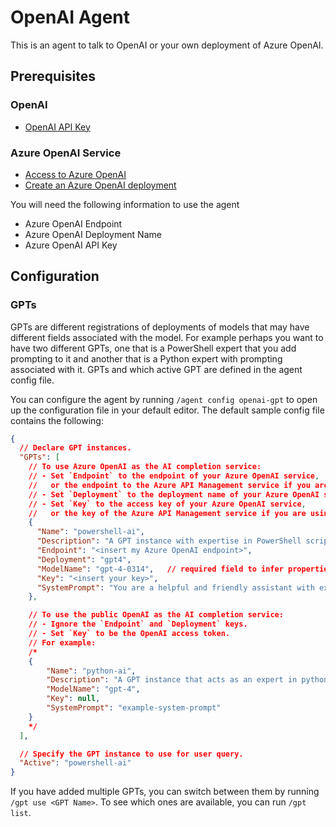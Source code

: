 # OpenAI Agent

This is an agent to talk to OpenAI or your own deployment of Azure OpenAI.

## Prerequisites

### OpenAI 
- [OpenAI API Key](https://platform.openai.com/api-keys)

### Azure OpenAI Service
- [Access to Azure OpenAI](https://aka.ms/oai/access?azure-portal=true)
- [Create an Azure OpenAI deployment](https://learn.microsoft.com/azure/ai-services/openai/how-to/create-resource?pivots=web-portal)

You will need the following information to use the agent
- Azure OpenAI Endpoint
- Azure OpenAI Deployment Name
- Azure OpenAI API Key

## Configuration

### GPTs

GPTs are different registrations of deployments of models that may have different fields associated
with the model. For example perhaps you want to have two different GPTs, one that is a PowerShell
expert that you add prompting to it and another that is a Python expert with prompting associated
with it. GPTs and which active GPT are defined in the agent config file. 

You can configure the agent by running `/agent config openai-gpt` to open up the configuration file
in your default editor. The default sample config file contains the following:

```json
{
  // Declare GPT instances.
  "GPTs": [
    // To use Azure OpenAI as the AI completion service:
    // - Set `Endpoint` to the endpoint of your Azure OpenAI service,
    //   or the endpoint to the Azure API Management service if you are using it as a gateway.
    // - Set `Deployment` to the deployment name of your Azure OpenAI service.
    // - Set `Key` to the access key of your Azure OpenAI service,
    //   or the key of the Azure API Management service if you are using it as a gateway.
    {
      "Name": "powershell-ai",
      "Description": "A GPT instance with expertise in PowerShell scripting and command line utilities.",
      "Endpoint": "<insert my Azure OpenAI endpoint>",
      "Deployment": "gpt4",
      "ModelName": "gpt-4-0314",   // required field to infer properties of the service, such as token limit.
      "Key": "<insert your key>",
      "SystemPrompt": "You are a helpful and friendly assistant with expertise in PowerShell scripting and command line.\nAssume user is using the operating system `osx` unless otherwise specified.\nPlease always respond in the markdown format and use the `code block` syntax to encapsulate any part in responses that is longer-format content such as code, YAML, JSON, and etc."
    },

    // To use the public OpenAI as the AI completion service:
    // - Ignore the `Endpoint` and `Deployment` keys.
    // - Set `Key` to be the OpenAI access token.
    // For example:
    /*
    {
        "Name": "python-ai",
        "Description": "A GPT instance that acts as an expert in python programming that can generate python code based on user's query.",
        "ModelName": "gpt-4",
        "Key": null,
        "SystemPrompt": "example-system-prompt"
    }
    */
  ],

  // Specify the GPT instance to use for user query.
  "Active": "powershell-ai"
}
```

If you have added multiple GPTs, you can switch between them by running `/gpt use <GPT Name>`. To
see which ones are available, you can run `/gpt list`.
